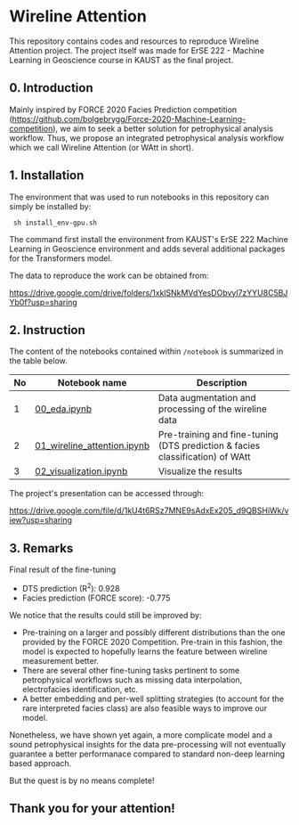 # Wireline Attention
This repository contains codes and resources to reproduce Wireline Attention project. The project itself was made for ErSE 222 - Machine Learning in 
Geoscience course in KAUST as the final project.

## 0. Introduction
Mainly inspired by FORCE 2020 Facies Prediction competition (https://github.com/bolgebrygg/Force-2020-Machine-Learning-competition), we aim to seek a 
better solution for petrophysical analysis workflow. Thus, we propose an integrated petrophysical analysis workflow which we call Wireline Attention (or
WAtt in short).

## 1. Installation
The environment that was used to run notebooks in this repository can simply be installed by:

<code> sh install_env-gpu.sh </code>

The command first install the environment from KAUST's ErSE 222 Machine Learning in Geoscience environment and adds several additional packages for the Transformers model.

The data to reproduce the work can be obtained from:

https://drive.google.com/drive/folders/1xklSNkMVdYesDObvyl7zYYU8C5BJYb0f?usp=sharing

## 2. Instruction
The content of the notebooks contained within <code>/notebook</code> is summarized in the table below.

| No | Notebook name |Description |
| --- | --- | --- |
| 1 | [00_eda.ipynb](https://github.com/hatsyim/wireline_attention/blob/main/notebook/00_eda.ipynb) | Data augmentation and processing of the wireline data |
| 2 | [01_wireline_attention.ipynb](https://github.com/hatsyim/wireline_attention/blob/main/notebook/01_wireline_attention.ipynb) | Pre-training and fine-tuning (DTS prediction & facies classification) of WAtt |
| 3 | [02_visualization.ipynb](https://github.com/hatsyim/wireline_attention/blob/main/notebook/01_visualization.ipynb) | Visualize the results |

The project's presentation can be accessed through:

https://drive.google.com/file/d/1kU4t6RSz7MNE9sAdxEx205_d9QBSHiWk/view?usp=sharing

## 3. Remarks
Final result of the fine-tuning
- DTS prediction (R<sup>2</sup>): 0.928
- Facies prediction (FORCE score): -0.775

We notice that the results could still be improved by:
- Pre-training on a larger and possibly different distributions than the one provided by the FORCE 2020 Competition. Pre-train in this fashion, the model is expected to hopefully learns the feature between wireline measurement better.
- There are several other fine-tuning tasks pertinent to some petrophysical workflows such as missing data interpolation, electrofacies identification, etc.
- A better embedding and per-well splitting strategies (to account for the rare interpreted facies class) are also feasible ways to improve our model.

Nonetheless, we have shown yet again, a more complicate model and a sound petrophysical insights for the data pre-processing will not eventually guarantee a better performanace compared to standard non-deep learning based approach.

But the quest is by no means complete!

## Thank you for your attention!

